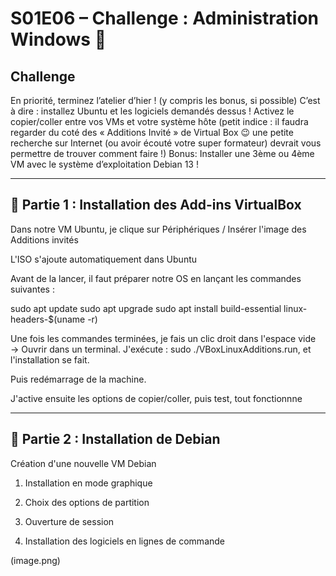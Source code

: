 # S01E06 – Challenge : Administration Windows 🔎

## Challenge
En priorité, terminez l’atelier d’hier ! (y compris les bonus, si possible)
C’est à dire : installez Ubuntu et les logiciels demandés dessus !
Activez le copier/coller entre vos VMs et votre système hôte (petit indice : il faudra regarder du coté des « Additions Invité » de Virtual Box 😉 une petite recherche sur Internet (ou avoir écouté votre super formateur) devrait vous permettre de trouver comment faire !)
Bonus: Installer une 3ème ou 4ème VM avec le système d’exploitation Debian 13 !

---

## 📸 Partie 1 : Installation des Add-ins VirtualBox

Dans notre VM Ubuntu, je clique sur Périphériques / Insérer l'image des Additions invités

L'ISO s'ajoute automatiquement dans Ubuntu

Avant de la lancer, il faut préparer notre OS en lançant les commandes suivantes :

sudo apt update
sudo apt upgrade
sudo apt install build-essential linux-headers-$(uname -r)

Une fois les commandes terminées, je fais un clic droit dans l'espace vide → Ouvrir dans un terminal.
J'exécute : sudo ./VBoxLinuxAdditions.run, et l'installation se fait.

Puis redémarrage de la machine.

J'active ensuite les options de copier/coller, puis test, tout fonctionnne

---

## 🔌 Partie 2 : Installation de Debian

Création d'une nouvelle VM Debian

1. Installation en mode graphique

2. Choix des options de partition

3. Ouverture de session

4. Installation des logiciels en lignes de commande

(image.png)

